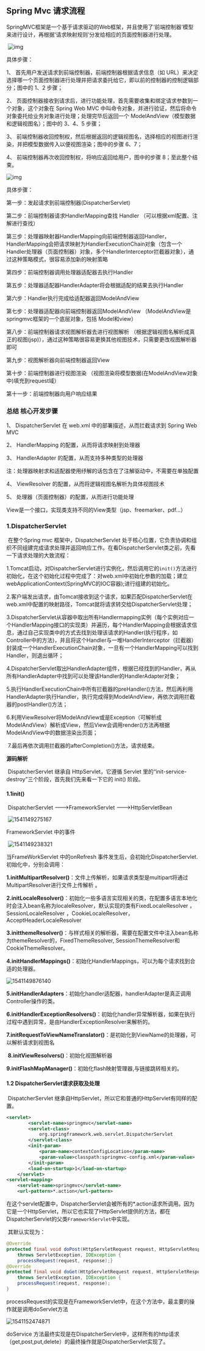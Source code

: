 ## Spring Mvc 请求流程

SpringMVC框架是一个基于请求驱动的Web框架，并且使用了‘前端控制器’模型来进行设计，再根据‘请求映射规则’分发给相应的页面控制器进行处理。

​	![img](https://images2015.cnblogs.com/blog/791227/201611/791227-20161125140123503-1552603846.png)



具体步骤：

1、  首先用户发送请求到前端控制器，前端控制器根据请求信息（如 URL）来决定选择哪一个页面控制器进行处理并把请求委托给它，即以前的控制器的控制逻辑部分；图中的 1、2 步骤；

2、  页面控制器接收到请求后，进行功能处理，首先需要收集和绑定请求参数到一个对象，这个对象在 Spring Web MVC 中叫命令对象，并进行验证，然后将命令对象委托给业务对象进行处理；处理完毕后返回一个 ModelAndView（模型数据和逻辑视图名）；图中的 3、4、5 步骤；

3、  前端控制器收回控制权，然后根据返回的逻辑视图名，选择相应的视图进行渲染，并把模型数据传入以便视图渲染；图中的步骤 6、7；

4、  前端控制器再次收回控制权，将响应返回给用户，图中的步骤 8；至此整个结束。



![img](https://images2015.cnblogs.com/blog/791227/201611/791227-20161125140338768-995727439.png)



具体步骤：

第一步：发起请求到前端控制器(DispatcherServlet)

第二步：前端控制器请求HandlerMapping查找 Handler （可以根据xml配置、注解进行查找）

第三步：处理器映射器HandlerMapping向前端控制器返回Handler，HandlerMapping会把请求映射为HandlerExecutionChain对象（包含一个Handler处理器（页面控制器）对象，多个HandlerInterceptor拦截器对象），通过这种策略模式，很容易添加新的映射策略

第四步：前端控制器调用处理器适配器去执行Handler

第五步：处理器适配器HandlerAdapter将会根据适配的结果去执行Handler

第六步：Handler执行完成给适配器返回ModelAndView

第七步：处理器适配器向前端控制器返回ModelAndView （ModelAndView是springmvc框架的一个底层对象，包括 Model和view）

第八步：前端控制器请求视图解析器去进行视图解析 （根据逻辑视图名解析成真正的视图(jsp)），通过这种策略很容易更换其他视图技术，只需要更改视图解析器即可

第九步：视图解析器向前端控制器返回View

第十步：前端控制器进行视图渲染 （视图渲染将模型数据(在ModelAndView对象中)填充到request域）

第十一步：前端控制器向用户响应结果

 

### **总结 核心开发步骤**

1、  DispatcherServlet 在 web.xml 中的部署描述，从而拦截请求到 Spring Web MVC

2、  HandlerMapping 的配置，从而将请求映射到处理器

3、  HandlerAdapter 的配置，从而支持多种类型的处理器

注：处理器映射求和适配器使用纾解的话包含在了注解驱动中，不需要在单独配置

4、  ViewResolver 的配置，从而将逻辑视图名解析为具体视图技术

5、  处理器（页面控制器）的配置，从而进行功能处理 

View是一个接口，实现类支持不同的View类型（jsp、freemarker、pdf...）



### 1.DispatcherServlet

​	在整个Spring mvc 框架中，DispatcherServlet 处于核心位置，它负责协调和组织不同组建完成请求处理并返回响应工作。在看DispatcherServlet类之前，先看一下请求处理的大致流程：

​	1.Tomcat启动，对DispatcherServlet进行实例化，然后调用它的`init()`方法进行初始化，在这个初始化过程中完成了：对web.xml中初始化参数的加载；建立webApplicationContext(SpringMVC的IOC容器);进行组建的初始化。

​	2.客户端发出请求，由Tomcat接收到这个请求，如果匹配DispatcherServlet在web.xml中配置的映射路径，Tomcat就将请求转交给DispatcherServlet处理；

​	3.DispatcherServlet从容器中取出所有Handlermapping实例（每个实例对应一个HandlerMapping接口的实现类）并遍历，每个HandlerMapping会根据请求信息，通过自己实现类中的方式去找到处理该请求的Handler(执行程序，如Controller中的方法)，并且将这个Handler与一堆HandlerInterceptor（拦截器）封装成一个HandlerExecutionChain对象，一旦有一个HandlerMapping可以找到Handler，则退出循环；

​	4.DispatcherServlet取出HandlerAdapter组件，根据已经找到的Handler，再从所有HandlerAdapter中找到可以处理该Handler的HandlerAdapter对象；

​	5.执行HandlerExecutionChain中所有拦截器的preHandler()方法，然后再利用HandlerAdapter执行Handler，执行完成得到ModelAndView，再依次调用拦截器的postHandler()方法；

​	6.利用ViewResolver将ModelAndView或是Exception（可解析成ModelAndView）解析成View，然后View会调用render()方法再根据ModelAndView中的数据渲染出页面；	

​	7.最后再依次调用拦截器的afterCompletion()方法，请求结束。

**源码解析**

​	DispatcherServlet 继承自 HttpServlet，它遵循 Servlet 里的“init-service-destroy”三个阶段，首先我们先来看一下它的 init() 阶段。

#### 1.1init()

​	DispatcherServlet --->FrameworkServlet --->HttpServletBean

​			![1541149275167](C:\Users\Administrator\AppData\Roaming\Typora\typora-user-images\1541149275167.png)	

FrameworkServlet 中的事件



​			![1541149238321](C:\Users\Administrator\AppData\Roaming\Typora\typora-user-images\1541149238321.png)

当FrameWorkServlet 中的onRefresh 事件发生后，会初始化DispatcherServlet. 初始化中，分别会调用：

​	**1.initMultipartResolver()**：文件上传解析，如果请求类型是multipart将通过MultipartResolver进行文件上传解析 。

​	**2.initLocaleResolver()**：初始化一些多语言实现相关的类，在配置多语言本地化时会注入bean名称为localeResolver，默认实现的类有FixedLocaleResolver ，SessionLocaleResolver ，CookieLocaleResolver， AcceptHeaderLocaleResolver

​	**3.initthemeResolver()**：与样式相关的解析器，需要在配置文件中注入bean名称为themeResolver的，FixedThemeResolver, SessionThemeResolver和CookieThemeResolver。

​	**4.initHandlerMappings()**：初始化HandlerMappings，可以为每个请求找到合适的处理器。

![1541149876140](C:\Users\Administrator\AppData\Roaming\Typora\typora-user-images\1541149876140.png)

​	**5.initHandlerAdapters**：初始化handler适配器，handlerAdapter是真正调用Controller操作的类。

​	**6.initHandlerExceptionResolvers()**：初始化handler异常解析器，如果在执行过程中遇到异常，是由HandlerExceptionResolver来解析的。

​	**7.initRequestToViewNameTranslator()**：是初始化到ViewName的处理器，可以解析请求到视图名

​	**8.initViewResolvers()**：初始化视图解析器

​	**9.initFlashMapManager()**：初始化flash映射管理器,与链接跳转相关的。

#### 1.2 DispatcherServlet请求获取及处理

​	DispatcherServlet 继承自HttpServlet，所以它和普通的HttpServlet有同样的配置。

```xml
<servlet>
        <servlet-name>springmvc</servlet-name>
        <servlet-class>
            org.springframework.web.servlet.DispatcherServlet
        </servlet-class>
	    <init-param>
			<param-name>contextConfigLocation</param-name>
			<param-value>classpath:springmvc-config.xml</param-value>
		</init-param>
        <load-on-startup>1</load-on-startup>    
	</servlet>
<servlet-mapping>
    <servlet-name>springmvc</servlet-name>
    <url-pattern>*.action</url-pattern>
```

​	在这个servlet配置中，DispatcherServlet会被所有的*.action请求所调用。因为它是一个HttpServlet，所以它也实现了HttpServlet提供的方法，都在DispatcherServlet的父类`FrameworkServlet`中实现。

​	其默认实现为：

```java
@Override
protected final void doPost(HttpServletRequest request, HttpServletResponse response)
    throws ServletException, IOException {
	processRequest(request, response);}
@Override
protected final void doGet(HttpServletRequest request, HttpServletResponse response)
    throws ServletException, IOException {
	processRequest(request, response);
}
```

processRequest的实现是在FrameworkServlet中，在这个方法中，最主要的操作就是调用doServlet方法

![1541152474871](C:\Users\Administrator\AppData\Roaming\Typora\typora-user-images\1541152474871.png)

doService 方法最终实现是在DispatcherServlet中，这样所有的http请求（get,post,put,delete）的最终操作就是DispatcherServlet实现了。

​	

